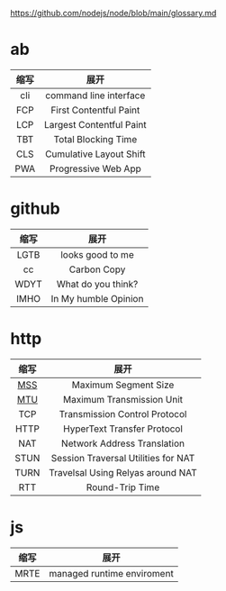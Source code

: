 https://github.com/nodejs/node/blob/main/glossary.md

# ab

| 缩写 |           展开           |
| :--: | :----------------------: |
| cli  |  command line interface  |
| FCP  |  First Contentful Paint  |
| LCP  | Largest Contentful Paint |
| TBT  |   Total Blocking Time    |
| CLS  | Cumulative Layout Shift  |
| PWA  |   Progressive Web App    |

# github  
| 缩写 |    展开   |
| :--: |:-----------------:|  
|LGTB| looks good to me|  
|cc|  Carbon Copy   |  
|WDYT| What do you think?| 
|IMHO| In My humble Opinion| 


# http

|                            缩写                            |             展开              |
| :--------------------------------------------------------: | :---------------------------: |
| [MSS](https://baike.baidu.com/item/MSS/3567802?fr=aladdin) |     Maximum Segment Size      |
| [MTU](https://baike.baidu.com/item/MSS/3567802?fr=aladdin) |   Maximum Transmission Unit   |
|                            TCP                             | Transmission Control Protocol |
|                            HTTP                            |  HyperText Transfer Protocol  |
|                            NAT                             | Network Address Translation   |  
|                            STUN                            | Session Traversal Utilities for NAT|  
|                            TURN                            | Travelsal Using Relyas around NAT| 
|                            RTT                             | Round-Trip Time               |  

# js  
|       缩写    |   展开  |
|---------------|---------|  
| MRTE | managed runtime enviroment|  

